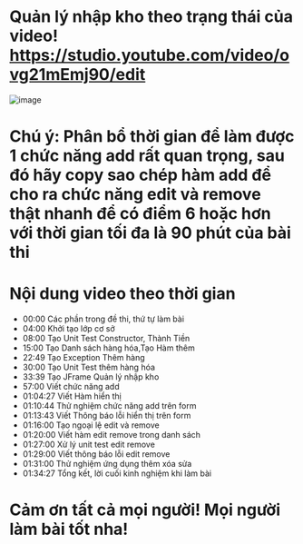 # Quản lý nhập kho theo trạng thái của video! https://studio.youtube.com/video/ovg21mEmj90/edit
![image](https://github.com/SokKimThanh/QuanLyNhapKhoJTable/assets/20368186/fdf6a9e2-f2f4-4147-934a-33fe8646fb7c)

Chú ý: Phân bổ thời gian để làm được 1 chức năng add rất quan trọng, sau đó hãy copy sao chép hàm add để cho ra chức năng edit và remove thật nhanh để có điểm 6 hoặc hơn với thời gian tối đa là 90 phút của bài thi
=
Nội dung video theo thời gian
=
- 00:00 Các phần trong đề thi, thứ tự làm bài
- 04:00 Khởi tạo lớp cơ sở
- 08:00 Tạo Unit Test Constructor, Thành Tiền
- 15:00 Tạo Danh sách hàng hóa,Tạo Hàm thêm
- 22:49 Tạo Exception Thêm hàng 
- 30:00 Tạo Unit Test thêm hàng hóa
- 33:39 Tạo JFrame Quản lý nhập kho
- 57:00 Viết chức năng add
- 01:04:27 Viết Hàm hiển thị
- 01:10:44 Thử nghiệm chức năng add trên form
- 01:13:43 Viết Thông báo lỗi hiển thị trên form
- 01:16:00 Tạo ngoại lệ edit và remove
- 01:20:00 Viết hàm edit remove trong danh sách
- 01:27:00 Xử lý unit test edit remove
- 01:29:00 Viết thông báo lỗi edit remove
- 01:31:00 Thử nghiệm ứng dụng thêm xóa sửa
- 01:34:27 Tổng kết, lời cuối kinh nghiệm khi làm bài

Cảm ơn tất cả mọi người! Mọi người làm bài tốt nha!
=
